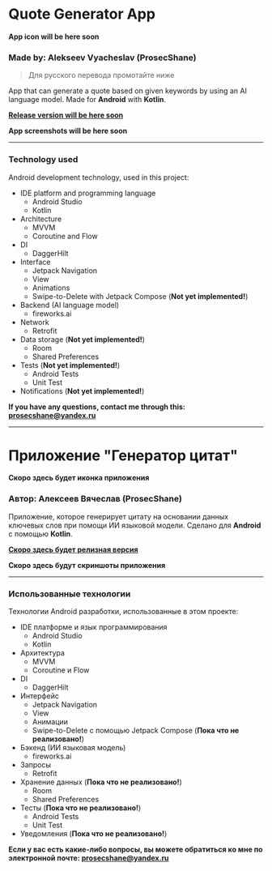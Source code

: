 # Quote Generator App

**App icon will be here soon**

### Made by: Alekseev Vyacheslav (ProsecShane)
> Для русского перевода промотайте ниже

App that can generate a quote based on given keywords by using an AI language model.
Made for **Android** with **Kotlin**.

[**Release version will be here soon**]()

**App screenshots will be here soon**

----

### Technology used

Android development technology, used in this project:
* IDE platform and programming language
    * Android Studio
    * Kotlin
* Architecture
    * MVVM
    * Coroutine and Flow
* DI
    * DaggerHilt
* Interface
    * Jetpack Navigation
    * View
    * Animations
    * Swipe-to-Delete with Jetpack Compose (**Not yet implemented!**)
* Backend (AI language model)
    * fireworks.ai
* Network
    * Retrofit
* Data storage (**Not yet implemented!**)
    * Room
    * Shared Preferences
* Tests (**Not yet implemented!**)
    * Android Tests
    * Unit Test
* Notifications (**Not yet implemented!**)

**If you have any questions, contact me through this: prosecshane@yandex.ru**

----

# Приложение "Генератор цитат"

**Скоро здесь будет иконка приложения**

### Автор: Алексеев Вячеслав (ProsecShane)

Приложение, которое генерирует цитату на основании данных ключевых слов при помощи ИИ языковой модели.
Сделано для **Android** с помощью **Kotlin**.

[**Скоро здесь будет релизная версия**]()

**Скоро здесь будут скриншоты приложения**

----

### Использованные технологии

Технологии Android разработки, использованные в этом проекте:
* IDE платформе и язык программирования
    * Android Studio
    * Kotlin
* Архитектура
    * MVVM
    * Coroutine и Flow
* DI
    * DaggerHilt
* Интерфейс
    * Jetpack Navigation
    * View
    * Анимации
    * Swipe-to-Delete с помощью Jetpack Compose (**Пока что не реализовано!**)
* Бэкенд (ИИ языковая модель)
    * fireworks.ai
* Запросы
    * Retrofit
* Хранение данных (**Пока что не реализовано!**)
    * Room
    * Shared Preferences
* Тесты (**Пока что не реализовано!**)
    * Android Tests
    * Unit Test
* Уведомления (**Пока что не реализовано!**)

**Если у вас есть какие-либо вопросы, вы можете обратиться ко мне по электронной почте: prosecshane@yandex.ru**

